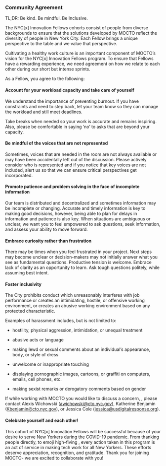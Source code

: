 
### Community Agreement

  

TL;DR: Be kind. Be mindful. Be Inclusive.  
  

The NYC[x] Innovation Fellows cohorts consist of people from diverse backgrounds to ensure that the solutions developed by MOCTO reflect the diversity of people in New York City. Each Fellow brings a unique perspective to the table and we value that perspective.  
  

Cultivating a healthy work culture is an important component of MOCTO’s vision for the NYC[x] Innovation Fellows program. To ensure that Fellows have a rewarding experience, we need agreement on how we relate to each other during our short but intense sprints.  
  

As a Fellow, you agree to the following:

#### Account for your workload capacity and take care of yourself

We understand the importance of preventing burnout. If you have constraints and need to step back, let your team know so they can manage the workload and still meet deadlines.  
  
Take breaks when needed so your work is accurate and remains inspiring. Also, please be comfortable in saying ‘no’ to asks that are beyond your capacity.  
  

#### Be mindful of the voices that are not represented

Sometimes, voices that are needed in the room are not always available or may have been accidentally left out of the discussion. Please actively consider who is represented and if you notice that key voices are not included, alert us so that we can ensure critical perspectives get incorporated.  
  

#### Promote patience and problem solving in the face of incomplete information

Our team is distributed and decentralized and sometimes information may be incomplete or changing. Accurate and timely information is key to making good decisions, however, being able to plan for delays in information and patience is also key. When situations are ambiguous or unclear, we want you to feel empowered to ask questions, seek information, and assess your ability to move forward.  
  

#### Embrace curiosity rather than frustration

There may be times when you feel frustrated in your project. Next steps may become unclear or decision-makers may not initially answer what you see as fundamental questions. Productive tension is welcome. Embrace lack of clarity as an opportunity to learn. Ask tough questions politely, while assuming best intent.

#### Foster inclusivity

The City prohibits conduct which unreasonably interferes with job performance or creates an intimidating, hostile, or offensive working environment, or creates an abusive working environment based on any protected characteristic.

  

Examples of harassment includes, but is not limited to:  
  

-   hostility, physical aggression, intimidation, or unequal treatment
    
-   abusive acts or language
    
-   making lewd or sexual comments about an individual’s appearance, body, or style of dress
    
-   unwelcome or inappropriate touching
    
-   displaying pornographic images, cartoons, or graffiti on computers, emails, cell phones, etc.
    
-   making sexist remarks or derogatory comments based on gender
    

  
  

If while working with MOCTO you would like to discuss a concern, , please contact Alexis Wichowski ([awichowski@cto.nyc.gov](mailto:awichowski@cto.nyc.gov)), Katherine Benjamin ([Kbenjamin@cto.nyc.gov](mailto:Kbenjamin@cto.nyc.gov)), or Jessica Cole ([jessica@usdigitalresponse.org](mailto:jessica@usdigitalresponse.org)).

  

#### Celebrate yourself and each other!

This cohort of NYC[x] Innovation Fellows will be successful because of your desire to serve New Yorkers during the COVID-19 pandemic. From thanking people directly, to emoji high-fiving , every action taken in this program is an act of service in making tech work for all New Yorkers. These efforts deserve appreciation, recognition, and gratitude. Thank you for joining MOCTO- we are excited to collaborate with you!
